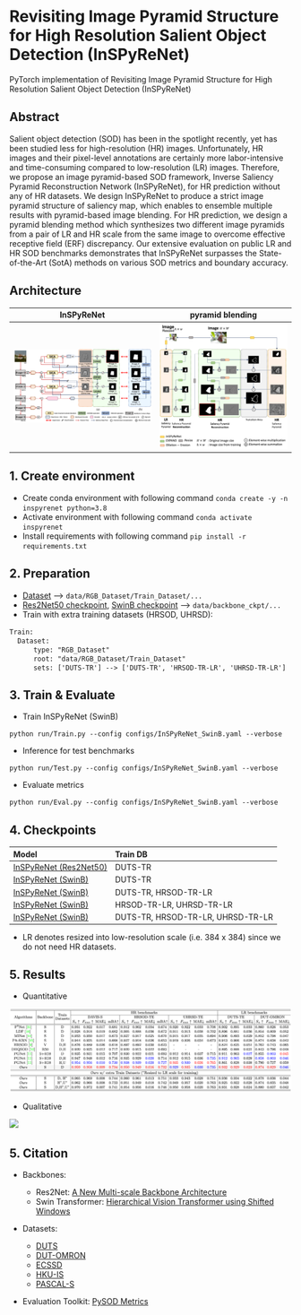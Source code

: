 # Revisiting Image Pyramid Structure for High Resolution Salient Object Detection (InSPyReNet)

PyTorch implementation of Revisiting Image Pyramid Structure for High Resolution Salient Object Detection (InSPyReNet)

## Abstract

  Salient object detection (SOD) has been in the spotlight recently, yet has been studied less for high-resolution (HR) images. 
  Unfortunately, HR images and their pixel-level annotations are certainly more labor-intensive and time-consuming compared to low-resolution (LR) images.
  Therefore, we propose an image pyramid-based SOD framework, Inverse Saliency Pyramid Reconstruction Network (InSPyReNet), for HR prediction without any of HR datasets.
  We design InSPyReNet to produce a strict image pyramid structure of saliency map, which enables to ensemble multiple results with pyramid-based image blending.
  For HR prediction, we design a pyramid blending method which synthesizes two different image pyramids from a pair of LR and HR scale from the same image to overcome effective receptive field (ERF) discrepancy. Our extensive evaluation on public LR and HR SOD benchmarks demonstrates that InSPyReNet surpasses the State-of-the-Art (SotA) methods on various SOD metrics and boundary accuracy.

## Architecture

InSPyReNet                 |  pyramid blending
:-------------------------:|:-------------------------:
![](./figures/fig_architecture.png)  |  ![](./figures/fig_pyramid_blending.png)

## 1. Create environment
  + Create conda environment with following command `conda create -y -n inspyrenet python=3.8`
  + Activate environment with following command `conda activate inspyrenet`
  + Install requirements with following command `pip install -r requirements.txt`
  
## 2. Preparation
  * [Dataset](https://drive.google.com/file/d/1Aft2Wm0-NmvZ-ezZH-DfHM30OBc-ZOIi/view?usp=sharing) --> `data/RGB_Dataset/Train_Dataset/...`
  * [Res2Net50 checkpoint](https://drive.google.com/file/d/1MMhioAsZ-oYa5FpnTi22XBGh5HkjLX3y/view?usp=sharing), [SwinB checkpoint](https://drive.google.com/file/d/1fBJFMupe5pV-Vtou-k8LTvHclWs0y1bI/view?usp=sharing) --> `data/backbone_ckpt/...`
  * Train with extra training datasets (HRSOD, UHRSD):
  ```
  Train:
    Dataset:
        type: "RGB_Dataset"
        root: "data/RGB_Dataset/Train_Dataset"
        sets: ['DUTS-TR'] --> ['DUTS-TR', 'HRSOD-TR-LR', 'UHRSD-TR-LR']
  ```

## 3. Train & Evaluate
  * Train InSPyReNet (SwinB)
  ```
  python run/Train.py --config configs/InSPyReNet_SwinB.yaml --verbose
  ```
  * Inference for test benchmarks
  ```
  python run/Test.py --config configs/InSPyReNet_SwinB.yaml --verbose
  ```
  * Evaluate metrics
  ```
  python run/Eval.py --config configs/InSPyReNet_SwinB.yaml --verbose
  ```

## 4. Checkpoints

Model                      |  Train DB                          
:-|:-
[InSPyReNet (Res2Net50)](https://drive.google.com/file/d/12moRuU8F0-xRvE16bVg6mkGWDuqYHJor/view?usp=sharing) | DUTS-TR                             
[InSPyReNet (SwinB)](https://drive.google.com/file/d/1k5hNJImgEgSmz-ZeJEEb_dVkrOnswVMq/view?usp=sharing)         | DUTS-TR                             
[InSPyReNet (SwinB)](https://drive.google.com/file/d/1nbs6Xa7NMtcikeHFtkQRVrsHbBRHtIqC/view?usp=sharing)         | DUTS-TR, HRSOD-TR-LR                
[InSPyReNet (SwinB)](https://drive.google.com/file/d/1uLSIYXlRsZv4Ho0C-c87xKPhmF_b-Ll4/view?usp=sharing)         | HRSOD-TR-LR, UHRSD-TR-LR            
[InSPyReNet (SwinB)](https://drive.google.com/file/d/14gRNwR7XwJ5oEcR4RWIVbYH3HEV6uBUq/view?usp=sharing)         | DUTS-TR, HRSOD-TR-LR, UHRSD-TR-LR

* LR denotes resized into low-resolution scale (i.e. 384 x 384) since we do not need HR datasets.

## 5. Results

* Quantitative

![](./figures/fig_quantitative.png) 

* Qualitative
  
![](./figures/fig_qualitative.png) 
## 5. Citation

+ Backbones:
  + Res2Net: [A New Multi-scale Backbone Architecture](https://github.com/Res2Net/Res2Net-PretrainedModels)
  + Swin Transformer: [Hierarchical Vision Transformer using Shifted Windows](https://github.com/microsoft/Swin-Transformer)
+ Datasets:
  + [DUTS](http://saliencydetection.net/duts/)
  + [DUT-OMRON](http://saliencydetection.net/dut-omron/)
  + [ECSSD](https://i.cs.hku.hk/~gbli/deep_saliency.html)
  + [HKU-IS](http://www.cse.cuhk.edu.hk/leojia/projects/hsaliency/dataset.html)
  + [PASCAL-S](http://cbi.gatech.edu/salobj/)

+ Evaluation Toolkit: [PySOD Metrics](https://github.com/lartpang/PySODMetrics)
